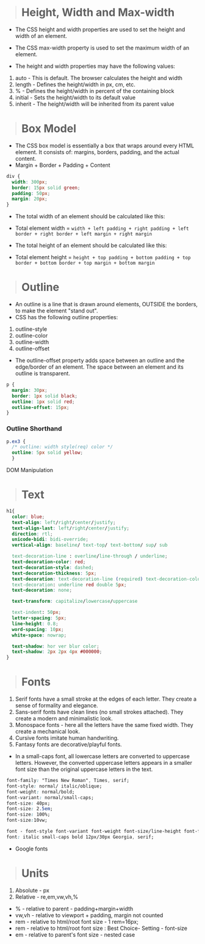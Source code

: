 ># Height, Width and Max-width
* The CSS height and width properties are used to set the height and width of an element.
* The CSS max-width property is used to set the maximum width of an element.

* The height and width properties may have the following values:
1. auto - This is default. The browser calculates the height and width
2. length - Defines the height/width in px, cm, etc.
3. % - Defines the height/width in percent of the containing block
4. initial - Sets the height/width to its default value
5. inherit - The height/width will be inherited from its parent value

># Box Model
* The CSS box model is essentially a box that wraps around every HTML element. It consists of: margins, borders, padding, and the actual content.
* Margin + Border + Padding + Content
```css
div {
  width: 300px;
  border: 15px solid green;
  padding: 50px;
  margin: 20px;
}
```
* The total width of an element should be calculated like this:
* Total element width = `width + left padding + right padding + left border + right border + left margin + right margin`

* The total height of an element should be calculated like this:
* Total element height = `height + top padding + bottom padding + top border + bottom border + top margin + bottom margin`

># Outline
* An outline is a line that is drawn around elements, OUTSIDE the borders, to make the element "stand out".
* CSS has the following outline properties:
1. outline-style
2. outline-color
3. outline-width
4. outline-offset
* The outline-offset property adds space between an outline and the edge/border of an element. The space between an element and its outline is transparent.
```css
p {
  margin: 30px;
  border: 1px solid black;
  outline: 1px solid red;
  outline-offset: 15px;
}
```
### Outline Shorthand
```css
p.ex3 {
  /* outline: width style(req) color */
  outline: 5px solid yellow;
  }
```
DOM Manipulation
># Text
```css
h1{
  color: blue;
  text-align: left/right/center/justify;
  text-align-last: left/right/center/justify;
  direction: rtl;
  unicode-bidi: bidi-override;
  vertical-align: baseline/ text-top/ text-bottom/ sup/ sub

  text-decoration-line : overline/line-through / underline;
  text-decoration-color: red;
  text-decoration-style: dashed;
  text-decoration-thickness: 5px;
  text-decoration: text-decoration-line (required) text-decoration-color (optional) text-decoration-style (optional) text-decoration-thickness (optional)
  text-decoration: underline red double 5px;
  text-decoration: none;

  text-transform: capitalize/lowercase/uppercase

  text-indent: 50px;
  letter-spacing: 5px;
  line-height: 0.8;
  word-spacing: 10px;
  white-space: nowrap;

  text-shadow: hor ver blur color;
  text-shadow: 2px 2px 4px #000000;
}

```
># Fonts
1. Serif fonts have a small stroke at the edges of each letter. They create a sense of formality and elegance.
2. Sans-serif fonts have clean lines (no small strokes attached). They create a modern and minimalistic look.
3. Monospace fonts - here all the letters have the same fixed width. They create a mechanical look. 
4. Cursive fonts imitate human handwriting.
5. Fantasy fonts are decorative/playful fonts.

* In a small-caps font, all lowercase letters are converted to uppercase letters. However, the converted uppercase letters appears in a smaller font size than the original uppercase letters in the text.

```css
font-family: "Times New Roman", Times, serif;
font-style: normal/ italic/oblique;
font-weight: normal/bold;
font-variant: normal/small-caps;
font-size: 40px;
font-size: 2.5em;
font-size: 100%;
font-size:10vw;

font - font-style font-variant font-weight font-size/line-height font-family
font: italic small-caps bold 12px/30px Georgia, serif;
```
* Google fonts


># Units
1. Absolute - px
2. Relative - re,em,vw,vh,%
* % - relative to parent - padding+margin+width
* vw,vh - relative to viewport + padding, margin not counted
* rem - relative to html/root font size - 1 rem=16px;
* rem - relative to html/root font size : Best Choice- Setting - font-size
* em - relative to parent's font size - nested case




